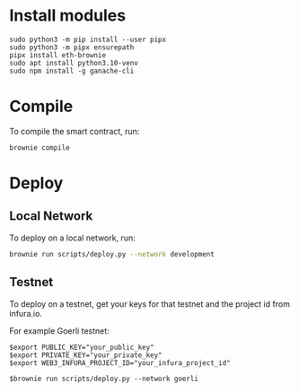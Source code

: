 # Install modules
```
sudo python3 -m pip install --user pipx
sudo python3 -m pipx ensurepath
pipx install eth-brownie
sudo apt install python3.10-venv
sudo npm install -g ganache-cli
```

# Compile

To compile the smart contract, run:
```
brownie compile
```

# Deploy
## Local Network
To deploy on a local network, run:
```bash
brownie run scripts/deploy.py --network development
```

## Testnet
To deploy on a testnet, get your keys for that testnet and the project id from infura.io.

For example Goerli testnet:
```
$export PUBLIC_KEY="your_public_key"
$export PRIVATE_KEY="your_private_key"
$export WEB3_INFURA_PROJECT_ID="your_infura_project_id"
```
```
$brownie run scripts/deploy.py --network goerli
```